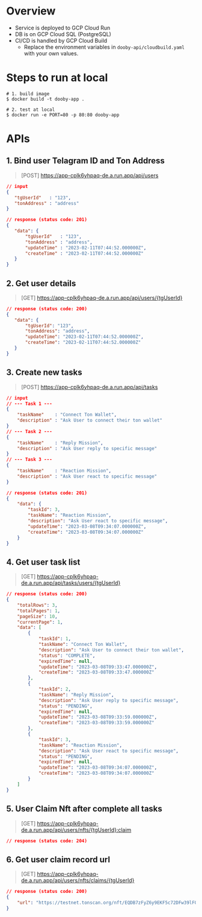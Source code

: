 # Overview
- Service is deployed to GCP Cloud Run
- DB is on GCP Cloud SQL (PostgreSQL)
- CI/CD is handled by GCP Cloud Build
    - Replace the environment variables in `dooby-api/cloudbuild.yaml` with your own values.

# Steps to run at local
```shell
# 1. build image
$ docker build -t dooby-app .

# 2. test at local
$ docker run -e PORT=80 -p 80:80 dooby-app
```

# APIs
## 1. Bind user Telagram ID and Ton Address
> [POST] https://app-cplk6yhpaq-de.a.run.app/api/users

```json
// input
{
   "tgUserId"   : "123",
   "tonAddress" : "address"
}

// response (status code: 201)
{
   "data": {
       "tgUserId"   : "123",
       "tonAddress" : "address",
       "updateTime" : "2023-02-11T07:44:52.000000Z",
       "createTime" : "2023-02-11T07:44:52.000000Z"
   }
}
```

## 2. Get user details
> [GET] https://app-cplk6yhpaq-de.a.run.app/api/users/{tgUserId}

```json
// response (status code: 200)
{
   "data": {
       "tgUserId": "123",
       "tonAddress": "address",
       "updateTime": "2023-02-11T07:44:52.000000Z",
       "createTime": "2023-02-11T07:44:52.000000Z"
   }
}
```

## 3. Create new tasks
> [POST] https://app-cplk6yhpaq-de.a.run.app/api/tasks

```json
// input
// --- Task 1 ---
{
    "taskName"    : "Connect Ton Wallet",
    "description" : "Ask User to connect their ton wallet"
}
// --- Task 2 ---
{
    "taskName"    : "Reply Mission",
    "description" : "Ask User reply to specific message"
}
// --- Task 3 ---
{
    "taskName"    : "Reaction Mission",
    "description" : "Ask User react to specific message"
}

// response (status code: 201)
{
    "data": {
        "taskId": 3,
        "taskName": "Reaction Mission",
        "description": "Ask User react to specific message",
        "updateTime": "2023-03-08T09:34:07.000000Z",
        "createTime": "2023-03-08T09:34:07.000000Z"
    }
}
```

## 4. Get user task list
> [GET] https://app-cplk6yhpaq-de.a.run.app/api/tasks/users/{tgUserId}

```json
// response (status code: 200)
{
    "totalRows": 3,
    "totalPages": 1,
    "pageSize": 10,
    "currentPage": 1,
    "data": [
        {
            "taskId": 1,
            "taskName": "Connect Ton Wallet",
            "description": "Ask User to connect their ton wallet",
            "status": "COMPLETE",
            "expiredTime": null,
            "updateTime": "2023-03-08T09:33:47.000000Z",
            "createTime": "2023-03-08T09:33:47.000000Z"
        },
        {
            "taskId": 2,
            "taskName": "Reply Mission",
            "description": "Ask User reply to specific message",
            "status": "PENDING",
            "expiredTime": null,
            "updateTime": "2023-03-08T09:33:59.000000Z",
            "createTime": "2023-03-08T09:33:59.000000Z"
        },
        {
            "taskId": 3,
            "taskName": "Reaction Mission",
            "description": "Ask User react to specific message",
            "status": "PENDING",
            "expiredTime": null,
            "updateTime": "2023-03-08T09:34:07.000000Z",
            "createTime": "2023-03-08T09:34:07.000000Z"
        }
    ]
}
```

## 5. User Claim Nft after complete all tasks
> [GET] https://app-cplk6yhpaq-de.a.run.app/api/users/nfts/{tgUserId}:claim

```json
// response (status code: 204)
```

## 6. Get user claim record url
> [GET] https://app-cplk6yhpaq-de.a.run.app/api/users/nfts/claims/{tgUserId}

```json
// response (status code: 200)
{
    "url": "https://testnet.tonscan.org/nft/EQDB7zFyZ6y9EKF5c72DFw39lFQkgw1H4kdmGLYC3NvTJDZK"
}
```
